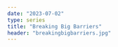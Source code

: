 ```yaml
---
date: "2023-07-02"
type: series
title: "Breaking Big Barriers"
header: "breakingbigbarriers.jpg"
---
```

